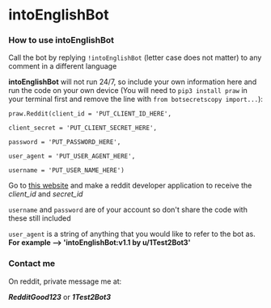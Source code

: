 # intoEnglishBot

### How to use intoEnglishBot

Call the bot by replying `!intoEnglishBot` (letter case does not matter) to any comment in a different language

**intoEnglishBot** will not run 24/7, so include your own information here and run the code on your own device (You will need to `pip3 install praw` in your terminal first and remove the line with `from botsecretscopy import...`):

```
praw.Reddit(client_id = 'PUT_CLIENT_ID_HERE',
                                                                              client_secret = 'PUT_CLIENT_SECRET_HERE',
                                                                              password = 'PUT_PASSWORD_HERE',
                                                                              user_agent = 'PUT_USER_AGENT_HERE',
                                                                              username = 'PUT_USER_NAME_HERE')
```

Go to [this website](https://www.reddit.com/prefs/apps/) and make a reddit developer application to receive the *client_id* and *secret_id*

`username` and `password` are of your account so don't share the code with these still included

`user_agent` is a string of anything that you would like to refer to the bot as. **For example --> 'intoEnglishBot:v1.1 by u/1Test2Bot3'**


### Contact me

On reddit, private message me at:

***RedditGood123***
or
***1Test2Bot3***
